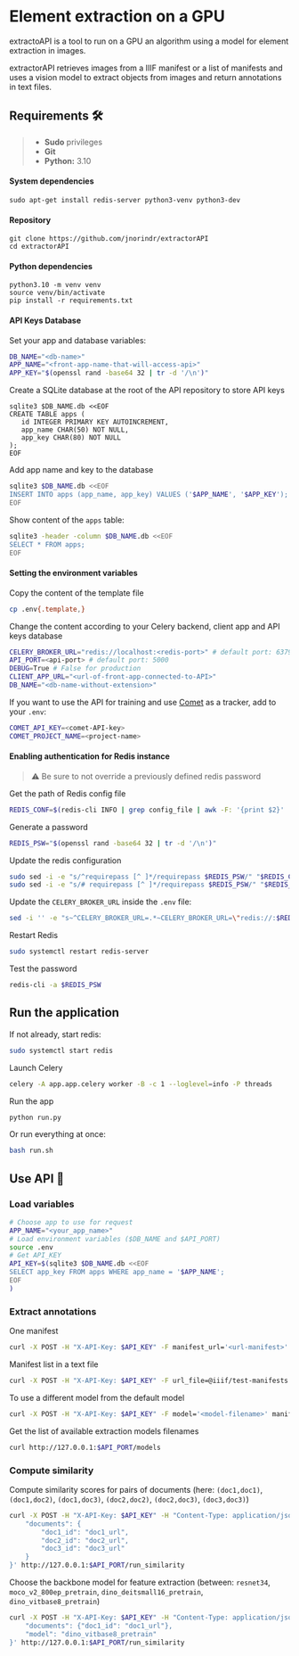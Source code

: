 # Element extraction on a GPU

extractoAPI is a tool to run on a GPU an algorithm using a model for element extraction in images.

extractorAPI retrieves images from a IIIF manifest or a list of manifests and uses a vision model to extract objects from images and return annotations in text files.

## Requirements :hammer_and_wrench:
> - **Sudo** privileges
> - **Git**
> - **Python:** 3.10

#### System dependencies
```shell
sudo apt-get install redis-server python3-venv python3-dev
```

#### Repository
```shell
git clone https://github.com/jnorindr/extractorAPI
cd extractorAPI
```

#### Python dependencies
```shell
python3.10 -m venv venv
source venv/bin/activate
pip install -r requirements.txt
```

#### API Keys Database
Set your app and database variables:
```bash
DB_NAME="<db-name>"
APP_NAME="<front-app-name-that-will-access-api>"
APP_KEY="$(openssl rand -base64 32 | tr -d '/\n')"
```
Create a SQLite database at the root of the API repository to store API keys
```shell
sqlite3 $DB_NAME.db <<EOF
CREATE TABLE apps (
   id INTEGER PRIMARY KEY AUTOINCREMENT,
   app_name CHAR(50) NOT NULL,
   app_key CHAR(80) NOT NULL
);
EOF
```
Add app name and key to the database
```bash
sqlite3 $DB_NAME.db <<EOF
INSERT INTO apps (app_name, app_key) VALUES ('$APP_NAME', '$APP_KEY');
EOF
```
Show content of the `apps` table:
```bash
sqlite3 -header -column $DB_NAME.db <<EOF
SELECT * FROM apps;
EOF
```

#### Setting the environment variables
Copy the content of the template file
```bash
cp .env{.template,}
```
Change the content according to your Celery backend, client app and API keys database
```bash
CELERY_BROKER_URL="redis://localhost:<redis-port>" # default port: 6379
API_PORT=<api-port> # default port: 5000
DEBUG=True # False for production
CLIENT_APP_URL="<url-of-front-app-connected-to-API>"
DB_NAME="<db-name-without-extension>"
```
[//]: # (If you use another port than `6379` for Redis &#40;e.g. multiple celery instances on the same server&#41;, update the `redis.conf`:)
[//]: # (```bash)
[//]: # (REDIS_PORT=<redis-port>)
[//]: # (REDIS_CONF=$&#40;redis-cli INFO | grep config_file | awk -F: '{print $2}' | tr -d '[:space:]'&#41;)
[//]: # (sudo sed -i -e "/^port 6379/a\port $REDIS_PORT" "$REDIS_CONF" # append new port to listen to)
[//]: # (sudo systemctl restart redis)
[//]: # (```)
If you want to use the API for training and use [Comet](https://www.comet.com/) as a tracker, add to your `.env`:
```bash
COMET_API_KEY=<comet-API-key>
COMET_PROJECT_NAME=<project-name>
```

#### Enabling authentication for Redis instance
> :warning: Be sure to not override a previously defined redis password

Get the path of Redis config file
```bash
REDIS_CONF=$(redis-cli INFO | grep config_file | awk -F: '{print $2}' | tr -d '[:space:]')
```
Generate a password
```bash
REDIS_PSW="$(openssl rand -base64 32 | tr -d '/\n')"
```
Update the redis configuration
```bash
sudo sed -i -e "s/^requirepass [^ ]*/requirepass $REDIS_PSW/" "$REDIS_CONF"
sudo sed -i -e "s/# requirepass [^ ]*/requirepass $REDIS_PSW/" "$REDIS_CONF"
```
Update the `CELERY_BROKER_URL` inside the `.env` file:
```bash
sed -i '' -e "s~^CELERY_BROKER_URL=.*~CELERY_BROKER_URL=\"redis://:$REDIS_PSW@localhost:6379\"~" .env
```
Restart Redis
```bash
sudo systemctl restart redis-server
```
Test the password
```bash
redis-cli -a $REDIS_PSW
```

## Run the application
If not already, start redis:
```bash
sudo systemctl start redis
```
Launch Celery
```bash
celery -A app.app.celery worker -B -c 1 --loglevel=info -P threads
```
Run the app
```bash
python run.py
```

Or run everything at once:
```bash
bash run.sh
```

## Use API :rocket:

### Load variables
```bash
# Choose app to use for request
APP_NAME="<your_app_name>"
# Load environment variables ($DB_NAME and $API_PORT)
source .env
# Get API_KEY
API_KEY=$(sqlite3 $DB_NAME.db <<EOF
SELECT app_key FROM apps WHERE app_name = '$APP_NAME';
EOF
)
```

### Extract annotations
One manifest
```bash
curl -X POST -H "X-API-Key: $API_KEY" -F manifest_url='<url-manifest>' http://127.0.0.1:$API_PORT/run_detect
```
Manifest list in a text file
```bash
curl -X POST -H "X-API-Key: $API_KEY" -F url_file=@iiif/test-manifests.txt http://127.0.0.1:$API_PORT/detect_all
```
To use a different model from the default model
```bash
curl -X POST -H "X-API-Key: $API_KEY" -F model='<model-filename>' manifest_url='<url-manifest>'  http://127.0.0.1:$API_PORT/run_detect
```
Get the list of available extraction models filenames
```bash
curl http://127.0.0.1:$API_PORT/models
```

### Compute similarity
Compute similarity scores for pairs of documents (here: `(doc1,doc1)`, `(doc1,doc2)`, `(doc1,doc3)`, `(doc2,doc2)`, `(doc2,doc3)`, `(doc3,doc3)`)
```bash
curl -X POST -H "X-API-Key: $API_KEY" -H "Content-Type: application/json" -d '{
    "documents": {
        "doc1_id": "doc1_url",
        "doc2_id": "doc2_url",
        "doc3_id": "doc3_url"
    }
}' http://127.0.0.1:$API_PORT/run_similarity
```

Choose the backbone model for feature extraction (between: `resnet34`, `moco_v2_800ep_pretrain`, `dino_deitsmall16_pretrain`, `dino_vitbase8_pretrain`)
```bash
curl -X POST -H "X-API-Key: $API_KEY" -H "Content-Type: application/json" -d '{
    "documents": {"doc1_id": "doc1_url"},
    "model": "dino_vitbase8_pretrain"
}' http://127.0.0.1:$API_PORT/run_similarity
```
